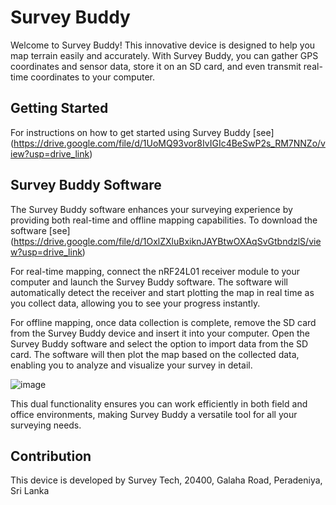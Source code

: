 # Survey Buddy
Welcome to Survey Buddy! This innovative device is designed to help you map terrain easily and accurately. With Survey Buddy, you can gather GPS coordinates and sensor data, store it on an SD card, and even transmit real-time coordinates to your computer.

## Getting Started
For instructions on how to get started using Survey Buddy [see] (https://drive.google.com/file/d/1UoMQ93vor8IvIGIc4BeSwP2s_RM7NNZo/view?usp=drive_link)

## Survey Buddy Software
The Survey Buddy software enhances your surveying experience by providing both real-time and offline mapping capabilities. To download the software [see] (https://drive.google.com/file/d/1OxlZXluBxiknJAYBtwOXAqSvGtbndzlS/view?usp=drive_link)

For real-time mapping, connect the nRF24L01 receiver module to your computer and launch the Survey Buddy software. The software will automatically detect the receiver and start plotting the map in real time as you collect data, allowing you to see your progress instantly.

For offline mapping, once data collection is complete, remove the SD card from the Survey Buddy device and insert it into your computer. Open the Survey Buddy software and select the option to import data from the SD card. The software will then plot the map based on the collected data, enabling you to analyze and visualize your survey in detail.

![image](https://github.com/sandunikalakmali/SurveyBuddy/assets/99821945/f25f037c-83b1-4443-b606-98949a56971a)

This dual functionality ensures you can work efficiently in both field and office environments, making Survey Buddy a versatile tool for all your surveying needs.

## Contribution
This device is developed by Survey Tech, 20400, Galaha Road, Peradeniya, Sri Lanka

